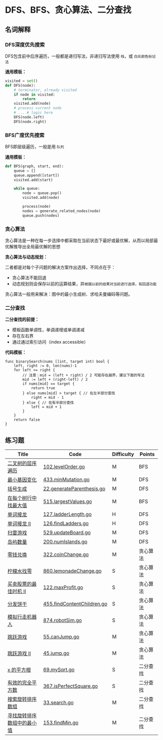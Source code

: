 # DFS、BFS、贪心算法、二分查找

## 名词解释

### DFS深度优先搜索

DFS包含前中后序遍历，一般都是递归写法，非递归写法使用 `栈`，或 `白灰颜色标记法`

**通用模板：**

```python
visited = set()
def DFS(node):
    # terminator, already visited
    if node in visited:
        return
    visited.add(node)
    # process current node
    # ... # logic here
    DFS(node.left) 
    DFS(node.right)
```

### BFS广度优先搜索

BFS即层级遍历，一般是用 `队列`

**通用模板：**

```python
def BFS(graph, start, end):
    queue = []
    queue.append([start])
    visited.add(start)

    while queue:
        node = queue.pop()
        visited.add(node)

        process(node)
        nodes = generate_related_nodes(node)
        queue.push(nodes)
```

### 贪心算法

贪心算法是一种在每一步选择中都采取在当前状态下最好或最优解，从而以局部最优解推导出全局最优解的思想

**贪心算法与动态规划：**

二者都是对每个子问题的解决方案作出选择，不同点在于：

- 贪心算法不能回退
- 动态规划则会保存以前的运算结果，并`根据以前的结果对当前进行选择，有回退功能`

贪心算法一般用来解决：图中的最小生成树、求哈夫曼编码等问题。

### 二分查找

**二分查找的前提：**

- 模板函数单调性，单调递增或单调递减
- 存在左右界
- 通过通过索引访问（index accessible）

**代码模板：**

```golang
func binarySearch(nums []int, target int) bool {
    left, right := 0, len(nums)-1
    for left <= right {
        // 注意：mid = (left + right) / 2 可能存在越界，建议下面的写法
        mid := left + (right-left) / 2
        if nums[mid] == target {
            return true
        } else nums[mid] > target { // 在左半部分查找
            right = mid - 1
        } else { // 在有半部分查找
            left = mid + 1
        }
    }
    return false
}
```

## 练习题

| Title | Code | <span id="Top">Difficulty</span> | Points |
| ----- | ---- | -------------------------------- |--------|
|[二叉树的层序遍历](https://leetcode-cn.com/problems/binary-tree-level-order-traversal/)|[102.levelOrder.go](102.levelOrder.go)|M|BFS|
|[最小基因变化](https://leetcode-cn.com/problems/minimum-genetic-mutation/)|[433.minMutation.go](433.minMutation.go)|M|DFS|
|[括号生成](https://leetcode-cn.com/problems/generate-parentheses/)|[22.generateParenthesis.go](22.generateParenthesis.go)|M|DFS|
|[在每个树行中找最大值](https://leetcode-cn.com/problems/find-largest-value-in-each-tree-row/)|[515.largestValues.go](515.largestValues.go)|M|BFS|
|[单词接龙](https://leetcode-cn.com/problems/word-ladder/)|[127.ladderLength.go](127.ladderLength.go)|H|DFS|
|[单词接龙 II](https://leetcode-cn.com/problems/word-ladder-ii/)|[126.findLadders.go](126.findLadders.go)|H|DFS|
|[扫雷游戏](https://leetcode-cn.com/problems/minesweeper/)|[529.updateBoard.go](529.updateBoard.go)|M|DFS|
|[岛屿数量](https://leetcode-cn.com/problems/number-of-islands/)|[200.numIslands.go](200.numIslands.go)|M|DFS|
|[零钱兑换](https://leetcode-cn.com/problems/coin-change/)|[322.coinChange.go](322.coinChange.go)|M|贪心算法|
|[柠檬水找零](https://leetcode-cn.com/problems/lemonade-change/)|[860.lemonadeChange.go](860.lemonadeChange.go)|S|贪心算法|
|[买卖股票的最佳时机 II](https://leetcode-cn.com/problems/best-time-to-buy-and-sell-stock-ii/)|[122.maxProfit.go](122.maxProfit.go)|S|贪心算法|
|[分发饼干](https://leetcode-cn.com/problems/assign-cookies/)|[455.findContentChildren.go](455.findContentChildren.go)|S|贪心算法|
|[模拟行走机器人](https://leetcode-cn.com/problems/walking-robot-simulation/)|[874.robotSim.go](874.robotSim.go)|S|贪心算法|
|[跳跃游戏](https://leetcode-cn.com/problems/jump-game/)|[55.canJump.go](55.canJump.go)|M|贪心算法|
|[跳跃游戏 II](https://leetcode-cn.com/problems/jump-game-ii/)|[45.jump.go](45.jump.go)|M|贪心算法|
|[x 的平方根](https://leetcode-cn.com/problems/sqrtx/)|[69.mySqrt.go](69.mySqrt)|S|二分查找|
|[有效的完全平方数](https://leetcode-cn.com/problems/valid-perfect-square/)|[367.isPerfectSquare.go](367.isPerfectSquare.go)|S|二分查找|
|[搜索旋转排序数组](https://leetcode-cn.com/problems/search-in-rotated-sorted-array/)|[33.search.go](33.search.go)|M|二分查找|
|[寻找旋转排序数组中的最小值](https://leetcode-cn.com/problems/find-minimum-in-rotated-sorted-array/)|[153.findMin.go](153.findMin.go)|M|二分查找|
